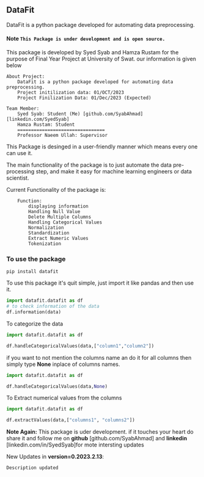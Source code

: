 ## DataFit
DataFit is a python package developed for automating data preprocessing.
#### Note ```This Package is under development and is open source.```

This package is developed by Syed Syab and Hamza Rustam for the purpose of Final Year Project at University of Swat.
our information is given below

```
About Project:
    DataFit is a python package developed for automating data preprocessing.
    Project initilization data: 01/OCT/2023
    Project Finilization Data: 01/Dec/2023 (Expected)

Team Member:
    Syed Syab: Student (Me) [github.com/SyabAhmad] [linkedin.com/SyedSyab]
    Hamza Rustam: Student
    ================================
    Professor Naeem Ullah: Supervisor 
```
This Package is desinged in a user-friendly manner which means every one can use it.

The main functionality of the package is to just automate the data pre-processing step, and make it easy for machine learning engineers or data scientist.

Current Functionality of the package is:
```
    Function:
        displaying information
        Handling Null Value
        Delete Multiple Columns
        Handling Categorical Values
        Normalization
        Standardization
        Extract Numeric Values
        Tokenization
```

### To use the package
```commandline
pip install datafit
```
To use this package it's quit simple, just import it like pandas and then use it.
```python
import datafit.datafit as df
# to check information of the data
df.information(data)
```

To categorize the data
```python
import datafit.datafit as df

df.handleCategoricalValues(data,["column1","column2"])
```
if you want to not mention the columns name an do it for all columns then simply type **None** inplace of columns names.
```python
import datafit.datafit as df

df.handleCategoricalValues(data,None)
```

To Extract numerical values from the columns

```python
import datafit.datafit as df

df.extractValues(data,["columns1", "columns2"])
```


**Note Again:** This package is uder development. 
if it touches your heart do share it and follow me on **github** [github.com/SyabAhmad] and **linkedin** [linkedin.com/in/SyedSyab]for mote intersting updates


New Updates in **version=0.2023.2.13**:

```Description updated```

